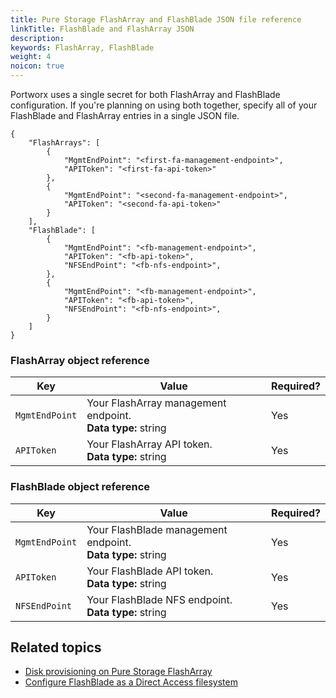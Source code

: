 ```yaml
---
title: Pure Storage FlashArray and FlashBlade JSON file reference
linkTitle: FlashBlade and FlashArray JSON
description: 
keywords: FlashArray, FlashBlade
weight: 4
noicon: true
---
```


Portworx uses a single secret for both FlashArray and FlashBlade configuration. If you're planning on using both together, specify all of your FlashBlade and FlashArray entries in a single JSON file.  

```text
{
    "FlashArrays": [
        {
            "MgmtEndPoint": "<first-fa-management-endpoint>",
            "APIToken": "<first-fa-api-token>"
        },
        {
            "MgmtEndPoint": "<second-fa-management-endpoint>",
            "APIToken": "<second-fa-api-token>"
        }
    ],
    "FlashBlade": [
        {
            "MgmtEndPoint": "<fb-management-endpoint>",
            "APIToken": "<fb-api-token>",
            "NFSEndPoint": "<fb-nfs-endpoint>",
        },
        {
            "MgmtEndPoint": "<fb-management-endpoint>",
            "APIToken": "<fb-api-token>",
            "NFSEndPoint": "<fb-nfs-endpoint>",
        }
    ]
}
```

### FlashArray object reference

|**Key**|**Value**| **Required?** |
|----|----|----|
| `MgmtEndPoint` | Your FlashArray management endpoint.<br/>**Data type:** string | Yes |
| `APIToken` | Your FlashArray API token.<br/>**Data type:** string | Yes |

### FlashBlade object reference

|**Key**|**Value**| **Required?** |
|----|----|----|
| `MgmtEndPoint` | Your FlashBlade management endpoint.<br/>**Data type:** string | Yes |
| `APIToken` | Your FlashBlade API token.<br/>**Data type:** string | Yes |
| `NFSEndPoint` | Your FlashBlade NFS endpoint.<br/>**Data type:** string |  Yes |

## Related topics

* [Disk provisioning on Pure Storage FlashArray](/cloud-references/auto-disk-provisioning/pure-flash-array/)
* [Configure FlashBlade as a Direct Access filesystem](/portworx-install-with-kubernetes/storage-operations/create-pvcs/pure-flashblade/)
